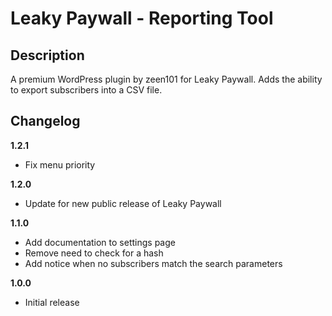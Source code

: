 # Leaky Paywall - Reporting Tool

## Description

A premium WordPress plugin by zeen101 for Leaky Paywall. Adds the ability to export subscribers into a CSV file. 

## Changelog 

**1.2.1**
* Fix menu priority

**1.2.0**
* Update for new public release of Leaky Paywall

**1.1.0**
* Add documentation to settings page
* Remove need to check for a hash
* Add notice when no subscribers match the search parameters

**1.0.0**
* Initial release
